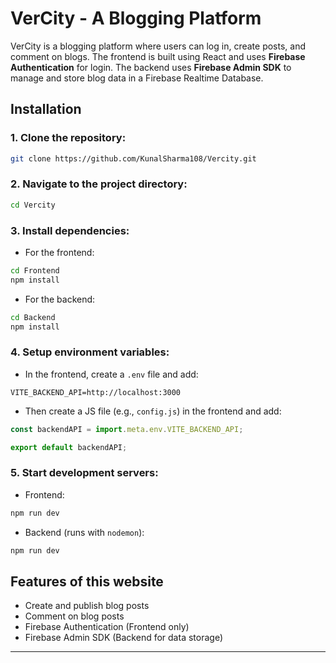 # VerCity - A Blogging Platform

VerCity is a blogging platform where users can log in, create posts, and comment on blogs. The frontend is built using React and uses **Firebase Authentication** for login. The backend uses **Firebase Admin SDK** to manage and store blog data in a Firebase Realtime Database.

## Installation

### 1. Clone the repository:

```bash
git clone https://github.com/KunalSharma108/Vercity.git
```

### 2. Navigate to the project directory:

```bash
cd Vercity
```

### 3. Install dependencies:

- For the frontend:

```bash
cd Frontend
npm install
```

- For the backend:

```bash
cd Backend
npm install
```

### 4. Setup environment variables:

- In the frontend, create a `.env` file and add:

```env
VITE_BACKEND_API=http://localhost:3000
```

- Then create a JS file (e.g., `config.js`) in the frontend and add:

```js
const backendAPI = import.meta.env.VITE_BACKEND_API;

export default backendAPI;
```

### 5. Start development servers:

- Frontend:

```bash
npm run dev
```

- Backend (runs with `nodemon`):

```bash
npm run dev
```

## Features of this website

- Create and publish blog posts  
- Comment on blog posts  
- Firebase Authentication (Frontend only)  
- Firebase Admin SDK (Backend for data storage)

---
